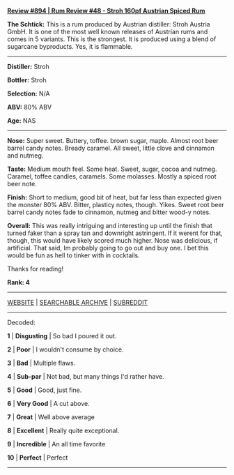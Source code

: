 
[**Review #894 | Rum Review #48 - Stroh 160pf Austrian Spiced Rum**]( https://t8ke.review/review-894-stroh-160/)

**The Schtick:** This is a rum produced by Austrian distiller: Stroh Austria GmbH. It is one of the most well known releases of Austrian rums and comes in 5 variants. This is the strongest. It is produced using a blend of sugarcane byproducts. Yes, it is flammable. 

-----

**Distiller:** Stroh

**Bottler:** Stroh

**Selection:** N/A

**ABV:**  80% ABV

**Age:** NAS 

-----

**Nose:**  Super sweet. Buttery, toffee. brown sugar, maple. Almost root beer barrel candy notes. Bready caramel. All sweet, little clove and cinnamon and nutmeg.   

**Taste:** Medium mouth feel. Some heat. Sweet, sugar, cocoa and nutmeg. Caramel, toffee candies, caramels. Some molasses. Mostly a spiced root beer note. 

**Finish:** Short to medium, good bit of heat, but far less than expected given the monster 80% ABV. Bitter, plasticy notes, though. Yikes. Sweet root beer barrel candy notes fade to cinnamon, nutmeg and bitter wood-y notes. 

**Overall:** This was really intriguing and interesting up until the finish that turned faker than a spray tan and downright astringent. If it werent for that, though, this would have likely scored much higher. Nose was delicious, if artificial. That said, Im probably going to go out and buy one. I bet this would be fun as hell to tinker with in cocktails.

Thanks for reading!

**Rank: 4**



-----

[WEBSITE](https://t8ke.review) | [SEARCHABLE ARCHIVE](https://t8ke.review/review-archive/) | [SUBREDDIT](https://reddit.com/r/t8kereviews)

-----

Decoded:

**1** | **Disgusting** | So bad I poured it out.

**2** | **Poor** | I wouldn't consume by choice.

**3** | **Bad** | Multiple flaws.

**4** | **Sub-par** | Not bad, but many things I'd rather have.

**5** | **Good** | Good, just fine.

**6** | **Very Good** | A cut above.

**7** | **Great** | Well above average

**8** | **Excellent** | Really quite exceptional.

**9** | **Incredible** | An all time favorite

**10** | **Perfect** | Perfect

----


